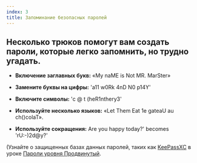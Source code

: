 ```yaml
---
index: 3
title: Запоминание безопасных паролей
---
```

## Несколько трюков помогут вам создать пароли, которые легко запомнить, но трудно угадать.

*   **Включение заглавных букв:** «My naME is Not MR. MarSter»

*   **Замените буквы на цифры:** 'a11 w0Rk 4nD N0 p14Y'

*   **Включите символы:** 'c @ t (heR1nthery3'

*   **Используйте несколько языков:** «Let Them Eat 1e gateaU au ch()colaT».

*   **Используйте сокращения:** Are you happy today?' becomes 'rU:-)2d@y?'

(Узнайте о защищенных базах данных паролей, таких как [KeePassXC](umbrella://tools/encryption/s_keepassxc.md) в уроке [Пароли уровня Продвинутый](umbrella://information/passwords/advanced).

